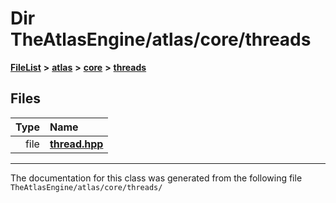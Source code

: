 

# Dir TheAtlasEngine/atlas/core/threads



[**FileList**](files.md) **>** [**atlas**](dir_1e6ffef027cfcf7ded3287660b505c9f.md) **>** [**core**](dir_ab5f97e7ae27ba905c508150b2df25d1.md) **>** [**threads**](dir_3d5429f92b5f302f4e9406c3e899f86b.md)












## Files

| Type | Name |
| ---: | :--- |
| file | [**thread.hpp**](core_2threads_2thread_8hpp.md) <br> |



























































------------------------------
The documentation for this class was generated from the following file `TheAtlasEngine/atlas/core/threads/`


